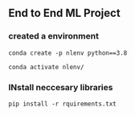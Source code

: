 ## End to End ML Project

### created a environment
```
conda create -p nlenv python==3.8

conda activate nlenv/
```

### INstall neccesary libraries
```
pip install -r rquirements.txt
```